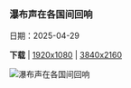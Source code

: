 ### 瀑布声在各国间回响

日期：2025-04-29

**下载**  |  [1920x1080](https://cn.bing.com/th?id=OHR.FozdoIguacu2025_ZH-CN3781165595_1920x1080.jpg)  |  [3840x2160](https://cn.bing.com/th?id=OHR.FozdoIguacu2025_ZH-CN3781165595_UHD.jpg)

![瀑布声在各国间回响](https://cn.bing.com/th?id=OHR.FozdoIguacu2025_ZH-CN3781165595_1920x1080.jpg "从巴拉那州看到的伊瓜苏瀑布, 巴西 (© agustavop/Getty Images)")

